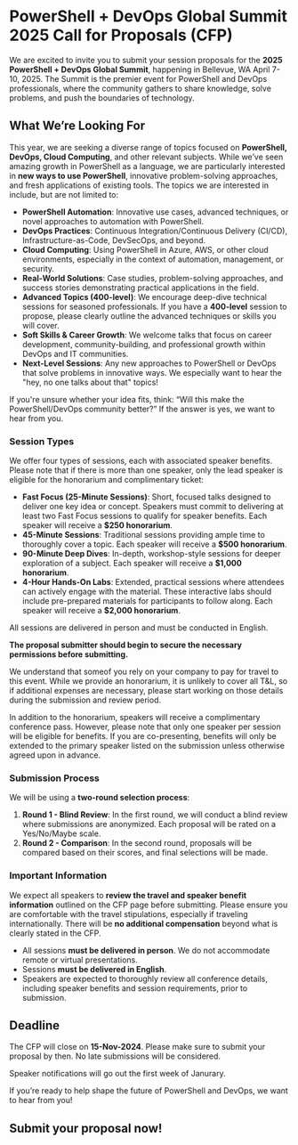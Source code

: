 # PowerShell + DevOps Global Summit 2025 Call for Proposals (CFP)

We are excited to invite you to submit your session proposals for the **2025 PowerShell + DevOps Global Summit**, happening in Bellevue, WA April 7-10, 2025. The Summit is the premier event for PowerShell and DevOps professionals, where the community gathers to share knowledge, solve problems, and push the boundaries of technology.

## What We’re Looking For

This year, we are seeking a diverse range of topics focused on **PowerShell, DevOps, Cloud Computing**, and other relevant subjects. While we’ve seen amazing growth in PowerShell as a language, we are particularly interested in **new ways to use PowerShell**, innovative problem-solving approaches, and fresh applications of existing tools. The topics we are interested in include, but are not limited to:

- **PowerShell Automation**: Innovative use cases, advanced techniques, or novel approaches to automation with PowerShell.
- **DevOps Practices**: Continuous Integration/Continuous Delivery (CI/CD), Infrastructure-as-Code, DevSecOps, and beyond.
- **Cloud Computing**: Using PowerShell in Azure, AWS, or other cloud environments, especially in the context of automation, management, or security.
- **Real-World Solutions**: Case studies, problem-solving approaches, and success stories demonstrating practical applications in the field.
- **Advanced Topics (400-level)**: We encourage deep-dive technical sessions for seasoned professionals. If you have a **400-level** session to propose, please clearly outline the advanced techniques or skills you will cover.
- **Soft Skills & Career Growth**: We welcome talks that focus on career development, community-building, and professional growth within DevOps and IT communities.
- **Next-Level Sessions**: Any new approaches to PowerShell or DevOps that solve problems in innovative ways. We especially want to hear the "hey, no one talks about that" topics!

If you're unsure whether your idea fits, think: “Will this make the PowerShell/DevOps community better?” If the answer is yes, we want to hear from you.

### Session Types

We offer four types of sessions, each with associated speaker benefits. Please note that if there is more than one speaker, only the lead speaker is eligible for the honorarium and complimentary ticket:

- **Fast Focus (25-Minute Sessions)**: Short, focused talks designed to deliver one key idea or concept. Speakers must commit to delivering at least two Fast Focus sessions to qualify for speaker benefits. Each speaker will receive a **$250 honorarium**.
- **45-Minute Sessions**: Traditional sessions providing ample time to thoroughly cover a topic. Each speaker will receive a **$500 honorarium**.
- **90-Minute Deep Dives**: In-depth, workshop-style sessions for deeper exploration of a subject. Each speaker will receive a **$1,000 honorarium**.
- **4-Hour Hands-On Labs**: Extended, practical sessions where attendees can actively engage with the material. These interactive labs should include pre-prepared materials for participants to follow along. Each speaker will receive a **$2,000 honorarium**.

All sessions are delivered in person and must be conducted in English.

**The proposal submitter should begin to secure the necessary permissions before submitting.**

We understand that someof you rely on your company to pay for travel to this event.  While we provide an honorarium, it is unlikely to cover all T&L, so if additional expenses are necessary, please start working on those details during the submission and review period.


In addition to the honorarium, speakers will receive a complimentary conference pass. However, please note that only one speaker per session will be eligible for benefits. If you are co-presenting, benefits will only be extended to the primary speaker listed on the submission unless otherwise agreed upon in advance.

### Submission Process

We will be using a **two-round selection process**:

1. **Round 1 - Blind Review**: In the first round, we will conduct a blind review where submissions are anonymized. Each proposal will be rated on a Yes/No/Maybe scale.
2. **Round 2 - Comparison**: In the second round, proposals will be compared based on their scores, and final selections will be made.

### Important Information

We expect all speakers to **review the travel and speaker benefit information** outlined on the CFP page before submitting. Please ensure you are comfortable with the travel stipulations, especially if traveling internationally. There will be **no additional compensation** beyond what is clearly stated in the CFP.


- All sessions **must be delivered in person**. We do not accommodate remote or virtual presentations.
- Sessions **must be delivered in English**.
- Speakers are expected to thoroughly review all conference details, including speaker benefits and session requirements, prior to submission. 

## Deadline

The CFP will close on **15-Nov-2024**. Please make sure to submit your proposal by then. No late submissions will be considered.

Speaker notifications will go out the first week of Janurary. 

If you’re ready to help shape the future of PowerShell and DevOps, we want to hear from you! 

## Submit your proposal now!
